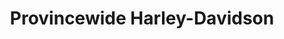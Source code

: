 ---
title: "Provincewide Harley-Davidson"
address: "Provincewide Harley-Davidson, 8 Ferguson's Way Kilbegs Business Park Kilbegs Road (behind Junction One International Outlet), Antrim, Co. Antrim, BT41 4LZ"
tel: "+44 (0)28 9446 6999"
county: "Antrim"
category: "Car Hire"
type: "Content"
lat: "54.71554946899414"
lng: "-6.2163801193237305"
---
